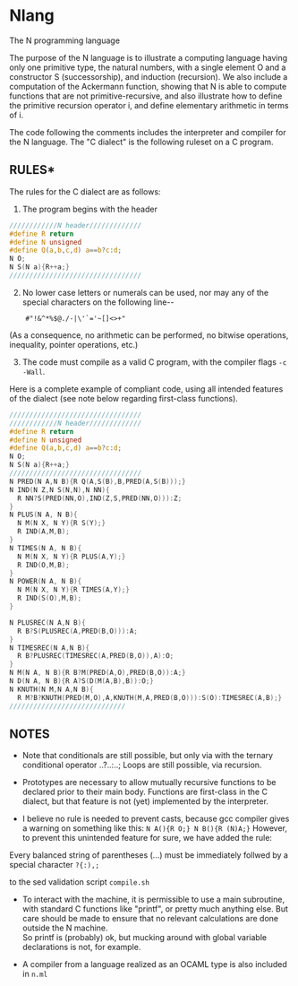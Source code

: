 # Nlang
The N programming language


The purpose of the N language is to illustrate a computing language 
having only one primitive type, the natural numbers, with a single element O 
and a constructor S (successorship), and induction (recursion).  We also
include a computation of the Ackermann function, showing that N is able
to compute functions that are not primitive-recursive, and also illustrate
how to define the primitive recursion operator i, and define elementary
arithmetic in terms of i.

The code following the comments includes the interpreter and compiler 
for the N language.  The "C dialect" is the following ruleset on a C program.
 


## RULES*

The rules for the C dialect are as follows:

1.   The program begins with the header

```C
////////////N header/////////////
#define R return
#define N unsigned
#define Q(a,b,c,d) a==b?c:d;
N O;
N S(N a){R++a;}
/////////////////////////////////
```

2. No lower case letters or numerals can be used, nor may any of
the special characters on the following line--
```
    #"!&^*%$@./-|\'`='~[]<>+"
```
(As a consequence, no arithmetic can be performed, no bitwise operations, inequality, pointer operations, etc.)

3. The code must compile as a valid C program, with the compiler flags `-c -Wall`.  

Here is a complete example of compliant code,
using all intended features of the dialect (see
note below regarding first-class functions).

```C
/////////////////////////////////
////////////N header/////////////
#define R return
#define N unsigned
#define Q(a,b,c,d) a==b?c:d;
N O;
N S(N a){R++a;}
/////////////////////////////////
N PRED(N A,N B){R Q(A,S(B),B,PRED(A,S(B)));}
N IND(N Z,N S(N,N),N NN){
  R NN?S(PRED(NN,O),IND(Z,S,PRED(NN,O))):Z;
}
N PLUS(N A, N B){
  N M(N X, N Y){R S(Y);}
  R IND(A,M,B);
}
N TIMES(N A, N B){
  N M(N X, N Y){R PLUS(A,Y);}
  R IND(O,M,B);
}
N POWER(N A, N B){
  N M(N X, N Y){R TIMES(A,Y);}
  R IND(S(O),M,B);
}

N PLUSREC(N A,N B){
  R B?S(PLUSREC(A,PRED(B,O))):A;
}
N TIMESREC(N A,N B){
  R B?PLUSREC(TIMESREC(A,PRED(B,O)),A):O;
}
N M(N A, N B){R B?M(PRED(A,O),PRED(B,O)):A;}
N D(N A, N B){R A?S(D(M(A,B),B)):O;}
N KNUTH(N M,N A,N B){
  R M?B?KNUTH(PRED(M,O),A,KNUTH(M,A,PRED(B,O))):S(O):TIMESREC(A,B);}
/////////////////////////////
```


## NOTES

* Note that conditionals are still possible, but only via with the ternary conditional operator ..?..:..; 
Loops are still possible, via recursion.

* Prototypes are necessary to allow mutually recursive functions to be declared prior to their
main body.  Functions are first-class in the C dialect, but that feature is not (yet) 
implemented by the interpreter.

* I believe no rule is needed to prevent casts, because gcc compiler gives a warning on something like this: 
`N A(){R O;} N B(){R (N)A;}`
However, to prevent this unintended feature for sure, we have added the rule: 

Every balanced string of parentheses (...) must be immediately follwed
by a special character
`?{:),;`

to the sed validation script `compile.sh`

* To interact with the machine, it is permissible to use a main subroutine, with
standard C functions like "printf", or pretty much anything else.  But care should 
be made to ensure that no relevant calculations are done outside the N machine.  
So printf is (probably) ok, but mucking around with global variable declarations 
is not, for example.

* A compiler from a language realized as an OCAML type is also included in `n.ml`
